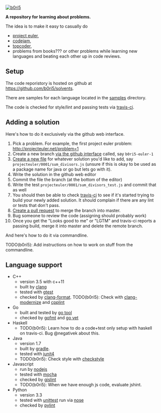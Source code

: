  [![b0ri5](https://circleci.com/gh/b0ri5/solventz.svg?style=svg)](https://circleci.com/gh/b0ri5/solventz)

**A repository for learning about problems.**

The idea is to make it easy to casually do
  * [project euler](http://projecteuler.net),
  * [codejam](https://code.google.com/codejam), 
  * [topcoder](http://www.topcoder.com), 
  * problems from books???
or other problems while learning new languages and beating each other up in code reviews.

## Setup ##

The code reporistory is hosted on github at https://github.com/b0ri5/solvents.

There are samples for each language located in the [samples](samples) directory.

The code is checked for style/lint and passing tests via [travis-ci](https://travis-ci.org/b0ri5/solvents).

## Adding a solution ##

Here's how to do it exclusively via the github web interface.

1. Pick a problem. For example, the first project euler problem: http://projecteuler.net/problem=1
2. Create a new branch [via the github interface](https://github.com/blog/1377-create-and-delete-branches) called, say `b0ri5-euler-1`
3. [Create a new file](https://github.com/blog/1327-creating-files-on-github) for whatever solution you'd like to add, say `projecteuler/0001/sum_divisors.js` (unsure if this is okay to be used as a package name for java or go but lets go with it).
4. Write the solution in the github web editor
5. Commit the file the branch (at the bottom of the editor)
5. Write the test `projecteuler/0001/sum_divisors_test.js` and commit that as well
6. You should then be able to check [travis-ci](https://travis-ci.org/b0ri5/solvents) to see if it's started trying to build your newly added solution. It should complain if there are any lint or tests that don't pass.
7. [Create a pull request](https://help.github.com/articles/creating-a-pull-request) to merge the branch into master.
8. Bug someone to review the code (assigning should probably work)
9. Once you get the "Looks good to me" or "LGTM" and travis-ci reports a passing build, merge it into master and delete the remote branch.

And here's how to do it via commandline.

TODO(b0ri5): Add instructions on how to work on stuff from the commandline.

## Language support ##

* C++
  * version 3.5 with c++11
  * built by [clang](http://clang.llvm.org)
  * tested with [gtest](https://code.google.com/p/googletest/)
  * checked by [clang-format](http://clang.llvm.org/docs/ClangFormat.html). TODO(b0ri5): Check with [clang-modernize](http://clang.llvm.org/extra/clang-modernize.html) and [cpplint](http://google-styleguide.googlecode.com/svn/trunk/cpplint/cpplint.py)
* Go
  * built and tested by [go tool](http://golang.org/cmd/go/)
  * checked by [gofmt](http://golang.org/cmd/gofmt/) and [go vet](http://godoc.org/code.google.com/p/go.tools/cmd/vet)
* Haskell
  * TODO(b0ri5): Learn how to do a code+test only setup with haskell on travis-ci. Bug @negativek about this.
* Java
  * version 1.7
  * built by [gradle](http://www.gradle.org/).
  * tested with [junit4](http://junit.org/)
  * TODO(b0ri5): Check style with [checkstyle](http://checkstyle.sourceforge.net/)
* Javascript
  * run by [nodejs](http://nodejs.org/)
  * tested with [mocha](http://visionmedia.github.io/mocha/)
  * checked by [gjslint](https://developers.google.com/closure/utilities)
  * TODO(b0ri5): When we have enough js code, evaluate jshint.
* Python
  * version 3.3
  * tested with [unittest](http://docs.python.org/3.3/library/unittest.html) run via [nose](http://nose.readthedocs.org/en/latest/)
  * checked by [pylint](http://www.pylint.org/)


